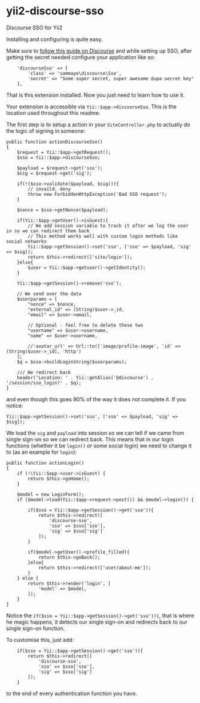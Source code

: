 # yii2-discourse-sso

Discourse SSO for Yii2

Installing and configuring is quite easy.

Make sure to [follow this guide on Discourse](https://meta.discourse.org/t/official-single-sign-on-for-discourse/13045) and while setting up SSO, after getting the secret needed 
configure your application like so:

        'discourseSso' => [
        	'class' => 'sammaye\discourse\Sso',
        	'secret' => "Some super secret, super awesome dupa secret key"
        ],

That is this extension installed. Now you just need to learn how to use it.

Your extension is accessible via `Yii::$app->discourseSso`. This is the location used throughout this readme.

The first step is to setup a action in your `SiteController.php` to actually do the logic of signing in someone:

    public function actionDiscourseSso()
    {
    	$request = Yii::$app->getRequest();
    	$sso = Yii::$app->discourseSso;
    	
    	$payload = $request->get('sso');
    	$sig = $request->get('sig');

    	if(!($sso->validate($payload, $sig))){
    		// invaild, deny
    		throw new ForbiddenHttpException('Bad SSO request');
    	}
    	
    	$nonce = $sso->getNonce($payload);
    	
    	if(Yii::$app->getUser()->isGuest){
    		// We add session variable to track it after we log the user in so we can redirect them back
    		// This method works well with custom login methods like social networks
    		Yii::$app->getSession()->set('sso', ['sso' => $payload, 'sig' => $sig]);
    		return $this->redirect(['site/login']);
    	}else{
    		$user = Yii::$app->getuser()->getIdentity();
    	}
    	
    	Yii::$app->getSession()->remove('sso');
    	
    	// We send over the data
    	$userparams = [
	    	"nonce" => $nonce,
	    	"external_id" => (String)$user->_id,
	    	"email" => $user->email,
	    	
	    	// Optional - feel free to delete these two
	    	"username" => $user->username,
	    	"name" => $user->username,
	    	
	    	//'avatar_url' => Url::to(['image/profile-image', 'id' => (String)$user->_id], 'http')
    	];
    	$q = $sso->buildLoginString($userparams);
    	
    	/// We redirect back
    	header('Location: ' . Yii::getAlias('@discourse') . '/session/sso_login?' . $q);
    }
    
and even though this goes 90% of the way it does not complete it. If you notice:

	Yii::$app->getSession()->set('sso', ['sso' => $payload, 'sig' => $sig]);
	
We load the `sig` and `payload` into session so we can tell if we came from single sign-on so we can redirect back. This means that in 
our login functions (whether it be `login()` or some social login) we need to change it to (as an example for `login`):

    public function actionLogin()
    {
        if (!\Yii::$app->user->isGuest) {
            return $this->goHome();
        }

        $model = new LoginForm();
        if ($model->load(Yii::$app->request->post()) && $model->login()) {
        	
        	if($sso = Yii::$app->getSession()->get('sso')){
        		return $this->redirect([
        			'discourse-sso', 
        			'sso' => $sso['sso'], 
        			'sig' => $sso['sig']
				]);
        	}
        	
        	if($model->getUser()->profile_filled){
            	return $this->goBack();
        	}else{
        		return $this->redirect(['user/about-me']);
        	}
        } else {
            return $this->render('login', [
                'model' => $model,
            ]);
        }
    }
    
Notice the `if($sso = Yii::$app->getSession()->get('sso')){`, that is where he magic happens, it detects our single sign-on and redirects back to our single sign-on function.

To customise this, just add:

        if($sso = Yii::$app->getSession()->get('sso')){
        	return $this->redirect([
        		'discourse-sso', 
        		'sso' => $sso['sso'], 
        		'sig' => $sso['sig']
			]);
        }
        
to the end of every authentication function you have.
